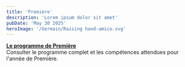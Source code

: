 ```yaml
---
title: 'Première'
description: 'Lorem ipsum dolor sit amet'
pubDate: 'May 30 2025'
heroImage: '/Germain/Raising hand-amico.svg'
---
```


<div class="content">
  <div class="block">
    <div class="box">
      <article class="media">
        <div class="media-content">
          <div class="content">
            <p>
              <a href="/Germain/Premiere/Programme_P" class="has-text-link is-size-5">
                <strong>Le programme de Première</strong>
              </a>
              <br>
              Consulter le programme complet et les compétences attendues pour l'année de Première.
            </p>
          </div>
        </div>
      </article>
    </div>
  </div>
</div>